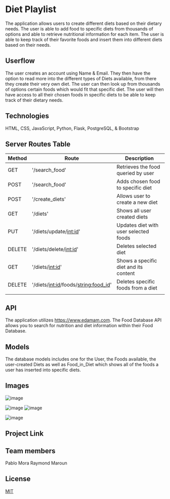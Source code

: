 
# Diet Playlist

The application allows users to create different diets based on their dietary needs. The user is able to add food to specific diets from thousands of options and able to retrieve nutritional information for each item. The user is able to keep track of their favorite foods and insert them into different diets based on their needs.

## Userflow

The user creates an account using Name & Email. They then have the option to read more into the different types of Diets available, from there they create their very own diet. The user can then look up from thousands of options certain foods which would fit that specific diet. The user will then have access to all their chosen foods in specific diets to be able to keep track of their dietary needs. 

## Technologies

HTML, CSS, JavaScript, Python, Flask, PostgreSQL, & Bootstrap 

## Server Routes Table

| Method | Route                                    | Description                           |
|--------|------------------------------------------|---------------------------------------|
| GET    | '/search_food'                           | Retrieves the food queried by user    |
| POST   | '/search_food'                           | Adds chosen food to specific diet     |
| POST   | '/create_diets'                          | Allows user to create a new diet      |
| GET    | '/diets'                                 | Shows all user created diets          |
| PUT    | '/diets/update/<int:id>'                 | Updates diet with user selected foods |
| DELETE | '/diets/delete/<int:id>'                 | Deletes selected diet                 |
| GET    | '/diets/<int:id>'                        | Shows a specific diet and its content |
| DELETE | '/diets/<int:id>/foods/<string:food_id>' | Deletes specific foods from a diet    |
|        |                                          |                                       |

## API

The application utilizes https://www.edamam.com. The Food Database API allows you to search for nutrition and diet information within their Food Database.

## Models

The database models includes one for the User, the Foods available, the user-created Diets as well as Food_in_Diet which shows all of the foods a user has inserted into specific diets. 

## Images
![image](https://user-images.githubusercontent.com/110551396/231226248-f48937cb-086e-4316-9486-ae3a93d7d4ed.png)

![image](https://user-images.githubusercontent.com/110551396/231226145-1dc4f6c9-b15e-4254-b26e-41c99aeda167.png)
![image](https://user-images.githubusercontent.com/110551396/231226194-28046e5a-e380-4570-b6dc-b36eb23c0f67.png)


![image](https://user-images.githubusercontent.com/110551396/231225910-c1c6b667-66a1-4ae7-8780-44a5f2a7d9f1.png)


## Project Link


## Team members
Pablo Mora
Raymond Maroun



## License

[MIT](https://choosealicense.com/licenses/mit/)
